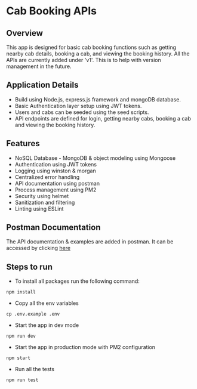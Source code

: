 # Cab Booking APIs

## Overview

This app is designed for basic cab booking functions such as getting nearby cab details, booking a cab, and viewing the booking history. All the APIs are currently added under 'v1'. This is to help with version management in the future.

## Application Details

- Build using Node.js, express.js framework and mongoDB database.
- Basic Authentication layer setup using JWT tokens.
- Users and cabs can be seeded using the seed scripts.
- API endpoints are defined for login, getting nearby cabs, booking a cab and viewing the booking history.

## Features
- NoSQL Database - MongoDB & object modeling using Mongoose
- Authentication using JWT tokens
- Logging using winston & morgan
- Centralized error handling
- API documentation using postman
- Process management using PM2
- Security using helmet
- Sanitization and filtering
- Linting using ESLint


## Postman Documentation 

The API documentation & examples are added in postman. It can be accessed by clicking [here](https://documenter.getpostman.com/view/8335742/UVByH9wR)

## Steps to run

- To install all packages run the following command:
```
npm install
```

- Copy all the env variables
```
cp .env.example .env
```

- Start the app in dev mode 
```
npm run dev
```

- Start the app in production mode with PM2 configuration
```
npm start
```

- Run all the tests
```
npm run test
```
